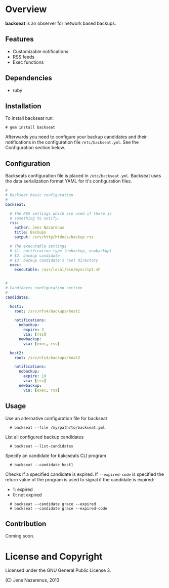 Overview
========
**backseat** is an observer for network based backups.

Features
--------
  - Customizable notifications
  - RSS feeds 
  - Exec functions

Dependencies
------------
  - ruby

Installation
------------
To install backseat run:
```
# gem install backseat
```

Afterwards you need to configure your backup candidates and their notifications in
the configuration file `/etc/backseat.yml`. See the Configuration section below.

Configuration
-------------
Backseats configuration file is placed in `/etc/backseat.yml`. Backseat uses
the data serialization format YAML for it's configuration files.

```YAML
#
# Backseat basic configuration
#
backseat:

  # the RSS settings which are used if there is 
  # something to notify.
  rss:
    author: Jens Nazarenus
    title: Backups
    output: /srv/http/htdocs/backup.rss

  # The executable settings
  # $1: notification type (nobackup, newbackup)
  # $2: backup candidate
  # $3: backup candidate's root directory
  exec:
    executable: /usr/local/bin/myscript.sh


#
# Candidates configuration section
#
candidates: 

  host1:
    root: /srv/nfs4/backups/host1

    notifications:
      nobackup:
        expire: 3
        via: [rss]
      newbackup:
        via: [exec, rss]

  host2:
    root: /srv/nfs4/backups/host2

    notifications:
      nobackup:
        expire: 10
        via: [rss]
      newbackup:
        via: [exec, rss]
```

Usage
-----
Use an alternative configuration file for backseat
```
  # backseat --file /my/path/to/backseat.yml
```

List all configured backup candidates
```
  # backseat --list-candidates
```

Specify an candidate for bakcseats CLI program
```
  # backseat --candidate host1
```

Checks if a specified candidate is expired. If `--expired-code` is specified the return value of the program is
used to signal if the candidate is expired:
  - 1: expired
  - 0: not expired
```
  # backseat --candidate grace --expired
  # backseat --candidate grace --expired-code
```




Contribution
------------
Coming soon.

License and Copyright
=====================
Licensed under the GNU General Public License 3.

(C) Jens Nazarenus, 2013
